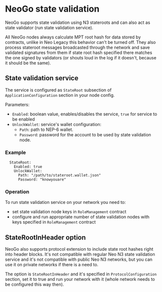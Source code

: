 # NeoGo state validation

NeoGo supports state validation using N3 stateroots and can also act as state
validator (run state validation service).

All NeoGo nodes always calculate MPT root hash for data stored by contracts,
unlike in Neo Legacy this behavior can't be turned off. They also process
stateroot messages broadcasted through the network and save validated
signatures from them if state root hash specified there matches the one signed
by validators (or shouts loud in the log if it doesn't, because it should be
the same).

## State validation service

The service is configured as `StateRoot` subsection of
`ApplicationConfiguration` section in your node config.

Parameters:
 * `Enabled`: boolean value, enables/disables the service, `true` for service
   to be enabled
 * `UnlockWallet`: service's wallet configuration:
     - `Path`: path to NEP-6 wallet.
     - `Password`: password for the account to be used by state validation
       node.

### Example

```
  StateRoot:
    Enabled: true
    UnlockWallet:
      Path: "/path/to/stateroot.wallet.json"
      Password: "knowyouare"
```

### Operation

To run state validation service on your network you need to:
 * set state validation node keys in `RoleManagement` contract
 * configure and run appropriate number of state validation nodes with keys
   specified in `RoleManagement` contract


## StateRootInHeader option

NeoGo also supports protocol extension to include state root hashes right into
header blocks. It's not compatible with regular Neo N3 state validation
service and it's not compatible with public Neo N3 networks, but you can use
it on private networks if there is a need to.

The option is `StateRootInHeader` and it's specified in
`ProtocolConfiguration` section, set it to true and run your network with it
(whole network needs to be configured this way then).
